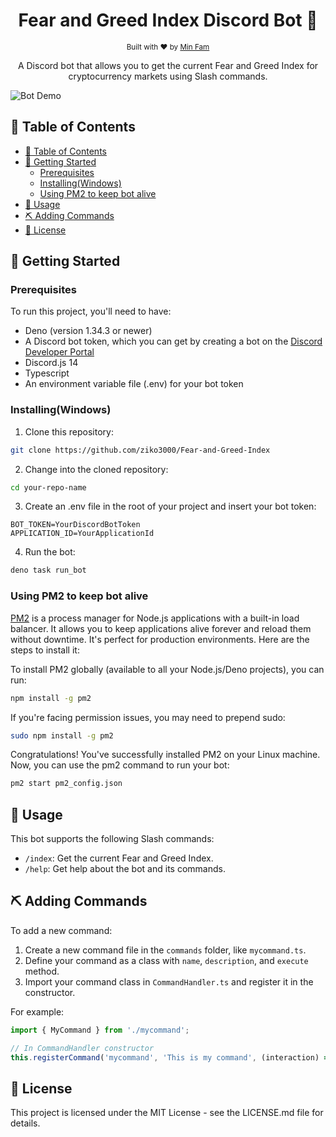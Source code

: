 <h1 align="center">Fear and Greed Index Discord Bot 🤖</h1>

<div align="center">
  <sub>Built with ❤︎ by
  <a href="https://github.com/ziko3000">Min Fam</a>
  </sub>
</div>

<p align="center">
A Discord bot that allows you to get the current Fear and Greed Index for cryptocurrency markets using Slash commands.
</p>

![Bot Demo](demo.gif)

## 📝 Table of Contents

- [📝 Table of Contents](#-table-of-contents)
- [🏁 Getting Started ](#-getting-started-)
  - [Prerequisites](#prerequisites)
  - [Installing(Windows)](#installingwindows)
  - [Using PM2 to keep bot alive](#using-pm2-to-keep-bot-alive)
- [🎈 Usage ](#-usage-)
- [⛏️ Adding Commands ](#️-adding-commands-)
- [📄 License ](#-license-)

## 🏁 Getting Started <a name = "getting_started"></a>

### Prerequisites

To run this project, you'll need to have:

- Deno (version 1.34.3 or newer)
- A Discord bot token, which you can get by creating a bot on the [Discord Developer Portal](https://discord.com/developers/applications)
- Discord.js 14
- Typescript
- An environment variable file (.env) for your bot token

### Installing(Windows)

1. Clone this repository:

```bash
git clone https://github.com/ziko3000/Fear-and-Greed-Index
```

2. Change into the cloned repository:

```bash
cd your-repo-name
```

3. Create an .env file in the root of your project and insert your bot token:

```env
BOT_TOKEN=YourDiscordBotToken
APPLICATION_ID=YourApplicationId
```

4. Run the bot:

```bash
deno task run_bot
```
### Using PM2 to keep bot alive

[PM2](https://www.npmjs.com/package/pm2) is a process manager for Node.js applications with a built-in load balancer. It allows you to keep applications alive forever and reload them without downtime. It's perfect for production environments. Here are the steps to install it:

To install PM2 globally (available to all your Node.js/Deno projects), you can run:
```bash
npm install -g pm2
```

If you're facing permission issues, you may need to prepend sudo:
```bash
sudo npm install -g pm2
```

Congratulations! You've successfully installed PM2 on your Linux machine. Now, you can use the pm2 command to run your bot:
```bash
pm2 start pm2_config.json
```

## 🎈 Usage <a name = "usage"></a>

This bot supports the following Slash commands:

- `/index`: Get the current Fear and Greed Index.
- `/help`: Get help about the bot and its commands.

## ⛏️ Adding Commands <a name = "adding_commands"></a>

To add a new command:

1. Create a new command file in the `commands` folder, like `mycommand.ts`.
2. Define your command as a class with `name`, `description`, and `execute` method.
3. Import your command class in `CommandHandler.ts` and register it in the constructor.

For example:

```typescript
import { MyCommand } from './mycommand';

// In CommandHandler constructor
this.registerCommand('mycommand', 'This is my command', (interaction) => new MyCommand().execute(interaction));
```

## 📄 License <a name = "license"></a>
This project is licensed under the MIT License - see the LICENSE.md file for details.
